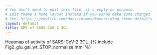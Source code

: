 ```yaml
---
# You don't need to edit this file, it's empty on purpose.
# Edit theme's home layout instead if you wanna make some changes
# See: https://jekyllrb.com/docs/themes/#overriding-theme-defaults
layout: default
title: DMS of SARS-CoV-2 3CL
---
```

Heatmap of activity of SARS-CoV-2 3CL. 
{% include Fig2_glu_gal_wt_STOP_normalize.html %}
